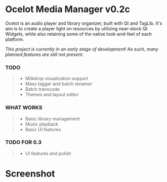 # Ocelot Media Manager v0.2c

Ocelot is an audio player and library organizer, built with Qt and TagLib.
It's aim is to create a player light on resources by utilizing near-stock Qt Widgets, while also retaining some of the native look-and-feel of each platform.

_This project is currently in an early stage of development! As such, many planned features are still not present._

### TODO

> * Milkdrop visualization support
> * Mass tagger and batch renamer
> * Batch transcode
> * Themes and layout editor

### WHAT WORKS

> * Basic library management
> * Music playback
> * Basic UI features

### TODO FOR 0.3
> * UI features and polish

# Screenshot



